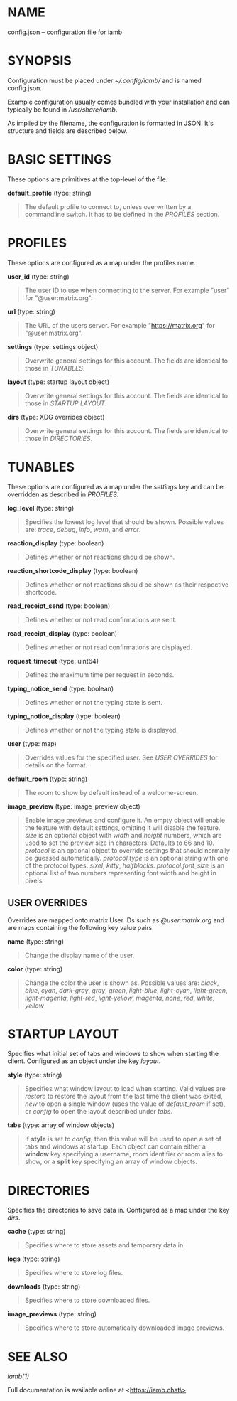 # NAME

config.json – configuration file for iamb

# SYNOPSIS

Configuration must be placed under _~/.config/iamb/_ and is named config.json.

Example configuration usually comes bundled with your installation and can
typically be found in _/usr/share/iamb_.

As implied by the filename, the configuration is formatted in JSON. It's
structure and fields are described below.

# BASIC SETTINGS

These options are primitives at the top-level of the file.

**default_profile** (type: string)
> The default profile to connect to, unless overwritten by a commandline
> switch. It has to be defined in the *PROFILES* section.

# PROFILES

These options are configured as a map under the profiles name.

**user_id** (type: string)
> The user ID to use when connecting to the server. For example "user" for
> "@user:matrix.org".

**url** (type: string)
> The URL of the users server. For example "https://matrix.org" for
> "@user:matrix.org".

**settings** (type: settings object)
> Overwrite general settings for this account. The fields are identical to
> those in *TUNABLES*.

**layout** (type: startup layout object)
> Overwrite general settings for this account. The fields are identical to
> those in *STARTUP LAYOUT*.

**dirs** (type: XDG overrides object)
> Overwrite general settings for this account. The fields are identical to
> those in *DIRECTORIES*.

# TUNABLES

These options are configured as a map under the *settings* key and can be
overridden as described in *PROFILES*.

**log_level** (type: string)
> Specifies the lowest log level that should be shown. Possible values
> are: _trace_, _debug_, _info_, _warn_, and _error_.

**reaction_display** (type: boolean)
> Defines whether or not reactions should be shown.

**reaction_shortcode_display** (type: boolean)
> Defines whether or not reactions should be shown as their respective
> shortcode.

**read_receipt_send** (type: boolean)
> Defines whether or not read confirmations are sent.

**read_receipt_display** (type: boolean)
> Defines whether or not read confirmations are displayed.

**request_timeout** (type: uint64)
> Defines the maximum time per request in seconds.

**typing_notice_send** (type: boolean)
> Defines whether or not the typing state is sent.

**typing_notice_display** (type: boolean)
> Defines whether or not the typing state is displayed.

**user** (type: map)
> Overrides values for the specified user. See *USER OVERRIDES* for
> details on the format.

**default_room** (type: string)
> The room to show by default instead of a welcome-screen.

**image_preview** (type: image_preview object)
> Enable image previews and configure it. An empty object will enable the
> feature with default settings, omitting it will disable the feature.
> *size* is an optional object with *width* and *height* numbers, which are
> used to set the preview size in characters. Defaults to 66 and 10.
> *protocol* is an optional object to override settings that should normally
> be guessed automatically.
> *protocol.type* is an optional string with one of the protocol types:
> _sixel_, _kitty_, _halfblocks_.
> *protocol.font_size* is an optional list of two numbers representing font
> width and height in pixels.

## USER OVERRIDES

Overrides are mapped onto matrix User IDs such as _@user:matrix.org_ and are
maps containing the following key value pairs.

**name** (type: string)
> Change the display name of the user.

**color** (type: string)
> Change the color the user is shown as. Possible values are: _black_,
> _blue_, _cyan_, _dark-gray_, _gray_, _green_, _light-blue_,
> _light-cyan_, _light-green_, _light-magenta_, _light-red_,
> _light-yellow_, _magenta_, _none_, _red_, _white_, _yellow_

# STARTUP LAYOUT

Specifies what initial set of tabs and windows to show when starting the
client. Configured as an object under the key *layout*.

**style** (type: string)
> Specifies what window layout to load when starting. Valid values are
> _restore_ to restore the layout from the last time the client was exited,
> _new_ to open a single window (uses the value of _default\_room_ if set), or
> _config_ to open the layout described under _tabs_.

**tabs** (type: array of window objects)
> If **style** is set to _config_, then this value will be used to open a set
> of tabs and windows at startup. Each object can contain either a **window**
> key specifying a username, room identifier or room alias to show, or a
> **split** key specifying an array of window objects.

# DIRECTORIES

Specifies the directories to save data in. Configured as a map under the key
*dirs*.

**cache** (type: string)
> Specifies where to store assets and temporary data in.

**logs** (type: string)
> Specifies where to store log files.

**downloads** (type: string)
> Specifies where to store downloaded files.

**image_previews** (type: string)
> Specifies where to store automatically downloaded image previews.

# SEE ALSO

*iamb(1)*

Full documentation is available online at \<https://iamb.chat\>
